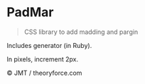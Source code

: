 # PadMar

> CSS library to add madding and pargin 

Includes generator (in Ruby). 

In pixels, increment 2px.

&copy; JMT / theoryforce.com

